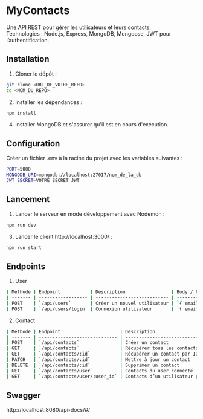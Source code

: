 # MyContacts

Une API REST pour gérer les utilisateurs et leurs contacts.  
Technologies : Node.js, Express, MongoDB, Mongoose, JWT pour l’authentification.

## Installation

1. Cloner le dépôt :  
```bash
git clone <URL_DE_VOTRE_REPO>
cd <NOM_DU_REPO>
```

2. Installer les dépendances :
```bash
npm install
```

4. Installer MongoDB et s'assurer qu'il est en cours d'exécution.

## Configuration

Créer un fichier .env à la racine du projet avec les variables suivantes :
```bash
PORT=5000
MONGODB_URI=mongodb://localhost:27017/nom_de_la_db
JWT_SECRET=VOTRE_SECRET_JWT
```

## Lancement

1. Lancer le serveur en mode développement avec Nodemon :
```bash
npm run dev
```

3. Lancer le client http://localhost:3000/ :
```bash
npm run start
```

## Endpoints

1. User
```bash
| Méthode | Endpoint           | Description                 | Body / Params            |
| ------- | ------------------ | --------------------------- | ------------------------ |
| POST    | `/api/users`       | Créer un nouvel utilisateur | `{ email, mdp, pseudo }` |
| POST    | `/api/users/login` | Connexion utilisateur       | `{ email, mdp }`         |
```

2. Contact
```bash
| Méthode | Endpoint                      | Description                         | Sécurité | Body / Params |
| ------- | ----------------------------- | ----------------------------------- | -------- | ------------- |
| POST    | `/api/contacts`               | Créer un contact                    | JWT      | Contact JSON  |
| GET     | `/api/contacts`               | Récupérer tous les contacts         | JWT      | -             |
| GET     | `/api/contacts/:id`           | Récupérer un contact par ID         | JWT      | id en path    |
| PATCH   | `/api/contacts/:id`           | Mettre à jour un contact            | JWT      | Contact JSON  |
| DELETE  | `/api/contacts/:id`           | Supprimer un contact                | JWT      | id en path    |
| GET     | `/api/contacts/user`          | Contacts du user connecté           | JWT      | -             |
| GET     | `/api/contacts/user/:user_id` | Contacts d’un utilisateur par ID    | JWT      | user_id path  |
```

## Swagger

http://localhost:8080/api-docs/#/


